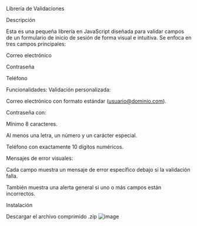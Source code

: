 Librería de Validaciones

Descripción

Esta es una pequeña librería en JavaScript diseñada para validar campos de un formulario de inicio de sesión de forma visual e intuitiva. Se enfoca en tres campos principales:

Correo electrónico

Contraseña

Teléfono

Funcionalidades:
  Validación personalizada:

  Correo electrónico con formato estándar (usuario@dominio.com).
  
  Contraseña con:
  
  Mínimo 8 caracteres.
  
  Al menos una letra, un número y un carácter especial.
  
  Teléfono con exactamente 10 dígitos numéricos.
  
  Mensajes de error visuales:
  
  Cada campo muestra un mensaje de error específico debajo si la validación falla.
  
  También muestra una alerta general si uno o más campos están incorrectos.


Instalación

Descargar el archivo comprimido .zip
![image](https://github.com/user-attachments/assets/7ed7f40e-12fb-4f30-8bbf-b6c520dfd9f4)

